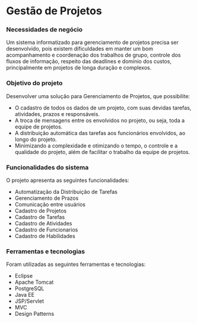 # Gestão de Projetos

### Necessidades de negócio
Um sistema informatizado para gerenciamento de projetos precisa ser desenvolvido, pois existem dificuldades em manter um bom acompanhamento e coordenação dos trabalhos de grupo, controle dos fluxos de informação, respeito das deadlines e domínio dos custos, principalmente em projetos de longa duração e complexos.

### Objetivo do projeto
Desenvolver uma solução para Gerenciamento de Projetos, que possibilite:
- O cadastro de todos os dados de um projeto, com suas devidas tarefas, atividades, prazos e responsáveis.
- A troca de mensagens entre os envolvidos no projeto, ou seja, toda a equipe de projetos.
- A distribuição automática das tarefas aos funcionários envolvidos, ao longo do projeto.
- Minimizando a complexidade e otimizando o tempo, o controle e a qualidade do projeto, além de facilitar o trabalho da equipe de projetos.

### Funcionalidades do sistema
O projeto apresenta as seguintes funcionalidades:
- Automatização da Distribuição de Tarefas
- Gerenciamento de Prazos
- Comunicação entre usuários
- Cadastro de Projetos
- Cadastro de Tarefas
- Cadastro de Atividades
- Cadastro de Funcionarios
- Cadastro de Habilidades

### Ferramentas e tecnologias
Foram utilizadas as seguintes ferramentas e tecnologias:
- Eclipse
- Apache Tomcat
- PostgreSQL
- Java EE
- JSP/Servlet
- MVC
- Design Patterns

